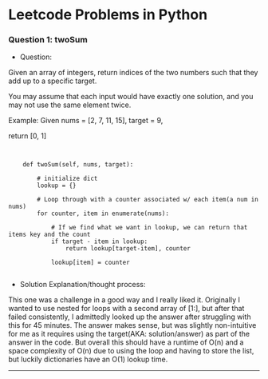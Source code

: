 # Leetcode Problems in Python

### Question 1: twoSum


* Question:


Given an array of integers, return indices of the two numbers such that they add up to a specific target.

You may assume that each input would have exactly one solution, and you may not use the same element twice.

Example:
Given nums = [2, 7, 11, 15], target = 9,

return [0, 1]



```Python3


    def twoSum(self, nums, target):
  
        # initialize dict
        lookup = {}

        # Loop through with a counter associated w/ each item(a num in nums)
        for counter, item in enumerate(nums):

            # If we find what we want in lookup, we can return that items key and the count 
            if target - item in lookup:
                return lookup[target-item], counter

            lookup[item] = counter 


```

* Solution Explanation/thought process:

This one was a challenge in a good way and I really liked it.  Originally I wanted to use nested for loops with a second array of [1:], but after that failed consistently, I admittedly looked up the answer after struggling with this for 45 minutes.  The answer makes sense, but was slightly non-intuitive for me as it requires using the target(AKA: solution/answer) as part of the answer in the code.  But overall this should have a runtime of O(n) and a space complexity of O(n) due to using the loop and having to store the list, but luckily dictionaries have an O(1) lookup time.  



***
